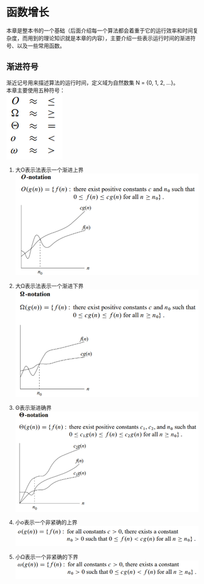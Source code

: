 # 函数增长

本章是整本书的一个基础（后面介绍每一个算法都会着重于它的运行效率和时间复杂度，而用到的理论知识就是本章的内容），主要介绍一些表示运行时间的渐进符号、以及一些常用函数。

## 渐进符号

渐近记号用来描述算法的运行时间，定义域为自然数集 N = {0, 1, 2, ...}。  
本章主要使用五种符号：  
![](./src/notation.png)  

1. 大O表示法表示一个渐进上界
![](./src/nota1.png)

2. 大Ω表示法表示一个渐进下界
![](./src/nota2.png)

3. Θ表示渐进确界
![](./src/nota3.png)

4. 小o表示一个非紧确的上界
![](./src/nota4.png)

5. 小Ω表示一个非紧确的下界
![](./src/nota5.png)
